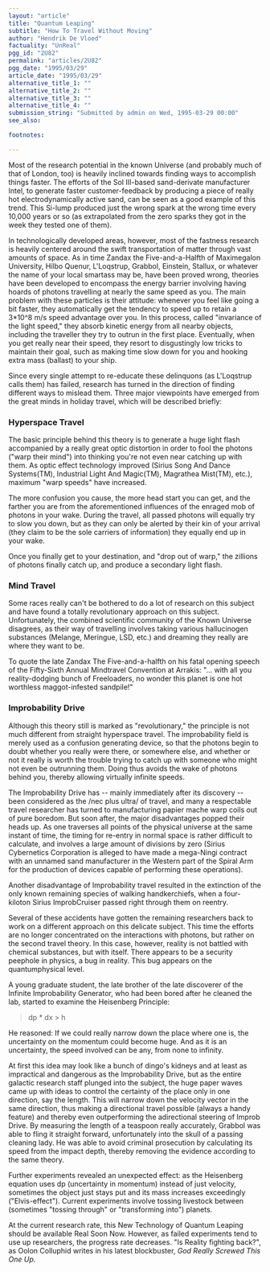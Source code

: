 ```yaml
---
layout: "article"
title: "Quantum Leaping"
subtitle: "How To Travel Without Moving"
author: "Hendrik De Vloed"
factuality: "UnReal"
pgg_id: "2U82"
permalink: "articles/2U82"
pgg_date: "1995/03/29"
article_date: "1995/03/29"
alternative_title_1: ""
alternative_title_2: ""
alternative_title_3: ""
alternative_title_4: ""
submission_string: "Submitted by admin on Wed, 1995-03-29 00:00"
see_also:

footnotes: 

---
```

<div>
<p>Most of the research potential in the known Universe (and probably much of that of London, too) is heavily inclined towards finding ways to accomplish things faster. The efforts of the Sol III-based sand-derivate manufacturer Intel, to generate faster customer-feedback by producing a piece of really hot electrodynamically active sand, can be seen as a good example of this trend. This Si-lump produced just the wrong spark at the wrong time every 10,000 years or so (as extrapolated from the zero sparks they got in the week they tested one of them).</p>
<p>In technologically developed areas, however, most of the fastness research is heavily centered around the swift transportation of matter through vast amounts of space. As in time Zandax the Five-and-a-Halfth of Maximegalon University, Hilbo Quenur, L'Loqstrup, Grabbol, Einstein, Stallux, or whatever the name of your local smartass may be, have been proved wrong, theories have been developed to encompass the energy barrier involving having hoards of photons travelling at nearly the same speed as you. The main problem with these particles is their attitude: whenever you feel like going a bit faster, they automatically get the tendency to speed up to retain a 3*10^8 m/s speed advantage over you. In this process, called "invariance of the light speed," they absorb kinetic energy from all nearby objects, including the traveller they try to outrun in the first place. Eventually, when you get really near their speed, they resort to disgustingly low tricks to maintain their goal, such as making time slow down for you and hooking extra mass (ballast) to your ship.</p>
<p>Since every single attempt to re-educate these delinquons (as L'Loqstrup calls them) has failed, research has turned in the direction of finding different ways to mislead them. Three major viewpoints have emerged from the great minds in holiday travel, which will be described briefly:</p>
<h3>Hyperspace Travel</h3>
<p>The basic principle behind this theory is to generate a huge light flash accompanied by a really great optic distortion in order to fool the photons ("warp their mind") into thinking you're not even near catching up with them. As optic effect technology improved (Sirius Song And Dance Systems(TM), Industrial Light And Magic(TM), Magrathea Mist(TM), etc.), maximum "warp speeds" have increased.</p>
<p>The more confusion you cause, the more head start you can get, and the farther you are from the aforementioned influences of the enraged mob of photons in your wake. During the travel, all passed photons will equally try to slow you down, but as they can only be alerted by their kin of your arrival (they claim to be the sole carriers of information) they equally end up in your wake.</p>
<p>Once you finally get to your destination, and "drop out of warp," the zillions of photons finally catch up, and produce a secondary light flash.</p>
<h3>Mind Travel</h3>
<p>Some races really can't be bothered to do a lot of research on this subject and have found a totally revolutionary approach on this subject. Unfortunately, the combined scientific community of the Known Universe disagrees, as their way of travelling involves taking various hallucinogen substances (Melange, Meringue, LSD, etc.) and dreaming they really are where they want to be.</p>
<p>To quote the late Zandax The Five-and-a-halfth on his fatal opening speech of the Fifty-Sixth Annual Mindtravel Convention at Arrakis: "... with all you reality-dodging bunch of Freeloaders, no wonder this planet is one hot worthless maggot-infested sandpile!"</p>
<h3>Improbability Drive</h3>
<p>Although this theory still is marked as "revolutionary," the principle is not much different from straight hyperspace travel. The improbability field is merely used as a confusion generating device, so that the photons begin to doubt whether you really were there, or somewhere else, and whether or not it really is worth the trouble trying to catch up with someone who might not even be outrunning them. Doing thus avoids the wake of photons behind you, thereby allowing virtually infinite speeds.</p>
<p>The Improbability Drive has -- mainly immediately after its discovery -- been considered as the /nec plus ultra/ of travel, and many a respectable travel researcher has turned to manufacturing papier mache warp coils out of pure boredom. But soon after, the major disadvantages popped their heads up. As one traverses all points of the physical universe at the same instant of time, the timing for re-entry in normal space is rather difficult to calculate, and involves a large amount of divisions by zero (Sirius Cybernetics Corporation is alleged to have made a mega-Ningi contract with an unnamed sand manufacturer in the Western part of the Spiral Arm for the production of devices capable of performing these operations).</p>
<p>Another disadvantage of Improbability travel resulted in the extinction of the only known remaining species of walking handkerchiefs, when a four- kiloton Sirius ImprobCruiser passed right through them on reentry.</p>
<p>Several of these accidents have gotten the remaining researchers back to work on a different approach on this delicate subject. This time the efforts are no longer concentrated on the interactions with photons, but rather on the second travel theory. In this case, however, reality is not battled with chemical substances, but with itself. There appears to be a security peephole in physics, a bug in reality. This bug appears on the quantumphysical level.</p>
<p>A young graduate student, the late brother of the late discoverer of the Infinite Improbability Generator, who had been bored after he cleaned the lab, started to examine the Heisenberg Principle:</p>
<blockquote>dp * dx &gt; h</blockquote>
<p>He reasoned: If we could really narrow down the place where one is, the uncertainty on the momentum could become huge. And as it is an uncertainty, the speed involved can be any, from none to infinity.</p>
<p>At first this idea may look like a bunch of dingo's kidneys and at least as impractical and dangerous as the Improbability Drive, but as the entire galactic research staff plunged into the subject, the huge paper waves came up with ideas to control the certainty of the place only in one direction, say the length. This will narrow down the velocity vector in the same direction, thus making a directional travel possible (always a handy feature) and thereby even outperforming the adirectional steering of Improb Drive. By measuring the length of a teaspoon really accurately, Grabbol was able to fling it straight forward, unfortunately into the skull of a passing cleaning lady. He was able to avoid criminal prosecution by calculating its speed from the impact depth, thereby removing the evidence according to the same theory.</p>
<p>Further experiments revealed an unexpected effect: as the Heisenberg equation uses dp (uncertainty in momentum) instead of just velocity, sometimes the object just stays put and its mass increases exceedingly ("Elvis-effect"). Current experiments involve tossing livestock between (sometimes "tossing through" or "transforming into") planets.</p>
<p>At the current research rate, this New Technology of Quantum Leaping should be available Real Soon Now. However, as failed experiments tend to use up researchers, the progress rate decreases. "Is Reality fighting back?", as Oolon Colluphid writes in his latest blockbuster, <em>God Really Screwed This One Up</em>. <!--Amazon_CLS_IM_END--></p>
</div>

